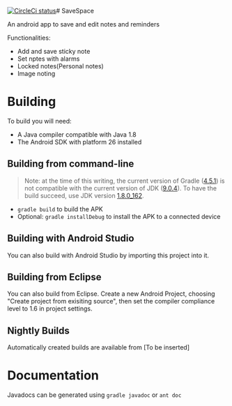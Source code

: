<a href="https://circleci.com/gh/ChesterEucrine/SaveSpace-Android"><img src="https://circleci.com/gh/ChesterEucrine/SaveSpace-Android.svg?style=svg" alt='CircleCi status'></a># SaveSpace
 
An android app to save and edit notes and reminders

Functionalities:
* Add and save sticky note
* Set nptes with alarms
* Locked notes(Personal notes)
* Image noting

Building
========
To build you will need:

 * A Java compiler compatible with Java 1.8
 * The Android SDK with platform 26 installed

Building from command-line
--------------------------
> Note: at the time of this writing, the current version of Gradle ([4.5.1](https://gradle.org/releases/)) is not compatible with the current version of JDK ([9.0.4](http://www.oracle.com/technetwork/java/javase/downloads/jdk9-downloads-3848520.html)). To have the build succeed, use JDK version [1.8.0_162](http://www.oracle.com/technetwork/java/javase/downloads/jdk8-downloads-2133151.html).
 * `gradle build` to build the APK
 * Optional: `gradle installDebug` to install the APK to a connected device

Building with Android Studio
---------------------
You can also build with Android Studio by importing this project into it.

Building from Eclipse
---------------------
You can also build from Eclipse. Create a new Android Project, choosing "Create
project from exisiting source", then set the compiler compliance level to 1.6
in project settings.

Nightly Builds
---------------------
Automatically created builds are available from [To be inserted]

Documentation
=============
Javadocs can be generated using `gradle javadoc` or `ant doc`

  [1]: https://github.com/ChesterEucrine/SaveSpace-Android/issues
  [2]: https://github.com/ChesterEucrine/SaveSpace-Android/wiki
